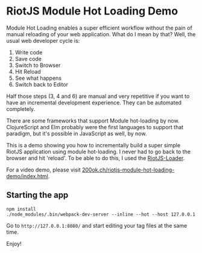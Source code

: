 # RiotJS Module Hot Loading Demo

Module Hot Loading enables a super efficient workflow without the pain
of manual reloading of your web application. What do I mean by that?
Well, the usual web developer cycle is:

1. Write code
2. Save code
3. Switch to Browser
4. Hit Reload
5. See what happens
6. Switch back to Editor

Half those steps (3, 4 and 6) are manual and very repetitive if you
want to have an incremental development experience. They can be
automated completely.

There are some frameworks that support Module hot-loading by now.
ClojureScript and Elm probably were the first languages to support
that paradigm, but it's possible in JavaScript as well, by now.

This is a demo showing you how to incrementally build a super simple
RiotJS application using module hot-loading. I never had to go back to
the browser and hit 'reload'. To be able to do this, I used the [RiotJS-Loader](https://github.com/esnunes/riotjs-loader).

For a video demo, please visit [200ok.ch/riotjs-module-hot-loading-demo/index.html](http://200ok.ch/riotjs-module-hot-loading-demo/index.html).

## Starting the app

```
npm install
./node_modules/.bin/webpack-dev-server --inline --hot --host 127.0.0.1
```

Go to `http://127.0.0.1:8080/` and start editing your tag files at the
same time.

Enjoy!
